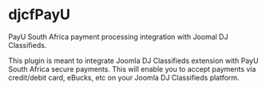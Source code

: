 # djcfPayU
PayU South Africa payment processing integration with Joomal DJ Classifieds.

This plugin is meant to integrate Joomla DJ Classifieds extension with PayU South Africa secure payments. This will enable you to accept payments via credit/debit card, eBucks, etc on your Joomla DJ Classifieds platform.


